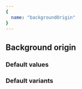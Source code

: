 ```yaml
---
{
  name: "backgroundOrigin"
}
---
```


## Background origin

### Default values
<!-- defaults.values.start -->
<!-- defaults.values.end -->


### Default variants
<!-- defaults.variants.start -->
<!-- defaults.variants.end -->
